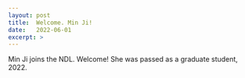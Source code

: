 ```yaml
---
layout: post
title:  Welcome. Min Ji!
date:   2022-06-01
excerpt: >
---
```

Min Ji joins the NDL.  Welcome! She was passed as a graduate student, 2022.
